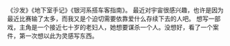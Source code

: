 《沙发》《地下室手记》《银河系搭车客指南》。
最近对宇宙很感兴趣，也许是因为最近比赛输了太多，而我又是个迫切需要依靠爱什么存续下去的人吧。
想写一部戏，主角是一个接近七十岁的老妇人，她想要谋杀一个人。没想好，看了一个案件，第一次想以此为灵感写东西。